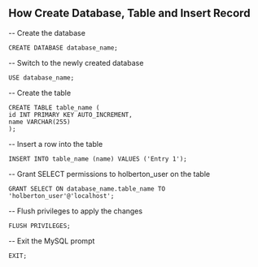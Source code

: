## How Create Database, Table and Insert Record
-- Create the database

	CREATE DATABASE database_name;

-- Switch to the newly created database

	USE database_name;

-- Create the table
```
CREATE TABLE table_name (
id INT PRIMARY KEY AUTO_INCREMENT,
name VARCHAR(255)
);
```
-- Insert a row into the table

	INSERT INTO table_name (name) VALUES ('Entry 1');

-- Grant SELECT permissions to holberton_user on the table

	GRANT SELECT ON database_name.table_name TO 'holberton_user'@'localhost';

-- Flush privileges to apply the changes

	FLUSH PRIVILEGES;

-- Exit the MySQL prompt

	EXIT;
